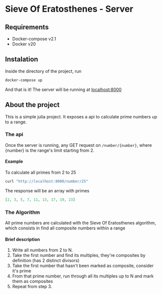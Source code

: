 # Sieve Of Eratosthenes - Server

## Requirements

- Docker-compose v2.1
- Docker v20

## Instalation

Inside the directory of the project, run

```bash
docker-compose up
```

And that is it! The server will be running at [localhost:8000](http://localhost:8000)

## About the project

This is a simple julia project. It exposes a api to calculate prime numbers up to a range.

### The api

Once the server is running, any GET request on `/number/{number}`, where {number} is the range's limit starting from 2.

#### Example

To calculate all primes from 2 to 25

```bash
curl "http://localhost:8000/number/25"
```

The response will be an array with primes

```json
[2, 3, 5, 7, 11, 13, 17, 19, 23]
```

### The Algorithm

All prime numbers are calculated with the Sieve Of Eratosthenes algorithm, which consists in find all composite numbers within a range

#### Brief description

1. Write all numbers from 2 to N.
2. Take the first number and find its multiples, they're composites by definition (has 2 distinct divisors)
3. Take the first number that hasn't been marked as composite, consider it's prime
4. From that prime number, run through all its multiples up to N and mark them as composites
5. Repeat from step 3.
